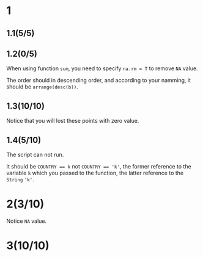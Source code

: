 # 1

## 1.1(5/5)

## 1.2(0/5)

When using function `sum`, you need to specify `na.rm = T` to remove `NA` value.

The order should in descending order, and according to your namming, it should be `arrange(desc(b))`.

## 1.3(10/10)

Notice that you will lost these points with zero value.

## 1.4(5/10)

The script can not run.

It should be `COUNTRY == k` not `COUNTRY == 'k'`, the former reference to the variable `k` which you passed to the function, the latter reference to the `String` `'k'`.

# 2(3/10)

Notice `NA` value.

# 3(10/10)